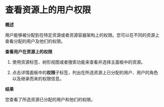 # 查看资源上的用户权限

**概述**

用户能够被分配到在特定资源或者资源容器架构上的权限。您可以在不同的资源上查看分配的用户及他们的权限。

**查看用户在资源上的权限**

1. 使用资源标签、树形视图或者搜索功能来查看并选择主面板中的资源。

2. 点击详情面板中的**权限**子标签，列出在所选资源上已分配的用户、用户的角色以及继承而来的权限信息。

**结果**

您查看了所选资源已分配的用户和他们的权限。

